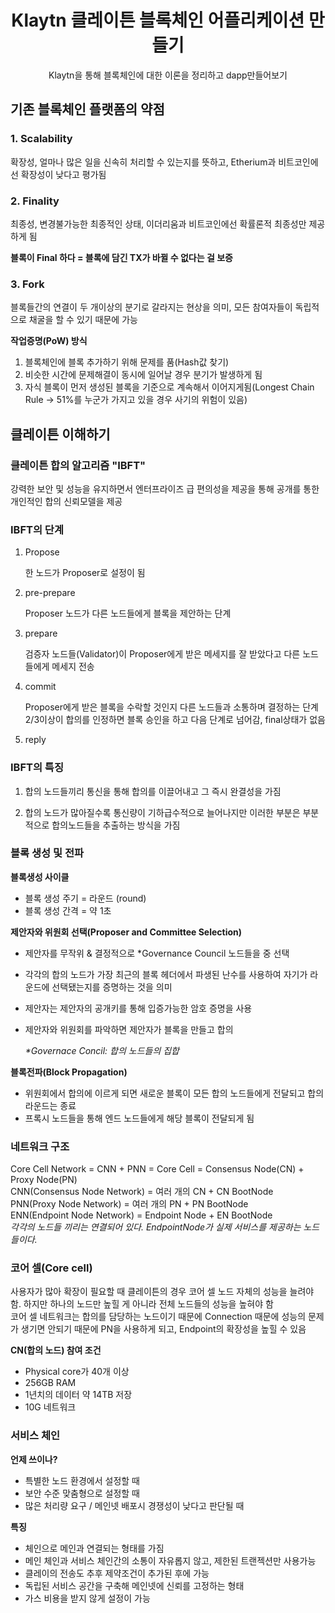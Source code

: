 <h1 align="center">Klaytn 클레이튼 블록체인 어플리케이션 만들기</h1>
<p align="center">Klaytn을 통해 블록체인에 대한 이론을 정리하고 dapp만들어보기</p>

## 기존 블록체인 플랫폼의 약점
### 1. Scalability
확장성, 얼마나 많은 일을 신속히 처리할 수 있는지를 뜻하고, Etherium과 비트코인에선 확장성이 낮다고 평가됨

### 2. Finality
최종성, 변경불가능한 최종적인 상태, 이더리움과 비트코인에선 확률론적 최종성만 제공하게 됨

<strong>블록이 Final 하다 = 블록에 담긴 TX가 바뀔 수 없다는 걸 보증</strong>

### 3. Fork
블록들간의 연결이 두 개이상의 분기로 갈라지는 현상을 의미, 모든 참여자들이 독립적으로 채굴을 할 수 있기 때문에 가능

<strong>작업증명(PoW) 방식</strong>

1. 블록체인에 블록 추가하기 위해 문제를 품(Hash값 찾기)
2. 비슷한 시간에 문제해결이 동시에 일어날 경우 분기가 발생하게 됨
3. 자식 블록이 먼저 생성된 블록을 기준으로 계속해서 이어지게됨(Longest Chain Rule -> 51%를 누군가 가지고 있을 경우 사기의 위험이 있음)

## 클레이튼 이해하기
### 클레이튼 합의 알고리즘 "IBFT"
강력한 보안 및 성능을 유지하면서 엔터프라이즈 급 편의성을 제공을 통해 공개를 통한 개인적인 합의 신뢰모델을 제공
### IBFT의 단계
1. Propose

    한 노드가 Proposer로 설정이 됨

2. pre-prepare

    Proposer 노드가 다른 노드들에게 블록을 제안하는 단계

3. prepare

    검증자 노드들(Validator)이 Proposer에게 받은 메세지를 잘 받았다고 다른 노드들에게 메세지 전송

4. commit 

    Proposer에게 받은 블록을 수락할 것인지 다른 노드들과 소통하며 결정하는 단계 2/3이상이 합의를 인정하면 블록 승인을 하고 다음 단계로 넘어감, final상태가 없음

5. reply

### IBFT의 특징
1. 합의 노드들끼리 통신을 통해 합의를 이끌어내고 그 즉시 완결성을 가짐

2. 합의 노드가 많아질수록 통신량이 기하급수적으로 늘어나지만 이러한 부분은 부분적으로 합의노드들을 추출하는 방식을 가짐

### 블록 생성 및 전파
<strong>블록생성 사이클</strong>
- 블록 생성 주기 = 라운드 (round)
- 블록 생성 간격 = 약 1초

<strong>제안자와 위원회 선택(Proposer and Committee Selection)</strong>
- 제안자를 무작위 & 결정적으로 *Governance Council 노드들을 중 선택
- 각각의 합의 노드가 가장 최근의 블록 헤더에서 파생된 난수를 사용하여 자기가 라운드에 선택됐는지를 증명하는 것을 의미
- 제안자는 제안자의 공개키를 통해 입증가능한 암호 증명을 사용
- 제안자와 위원회를 파악하면 제안자가 블록을 만들고 합의

    _*Governace Concil: 합의 노드들의 집합_

<strong>블록전파(Block Propagation)</strong>
- 위원회에서 합의에 이르게 되면 새로운 블록이 모든 합의 노드들에게 전달되고 합의 라운드는 종료
- 프록시 노드들을 통해 엔드 노드들에게 해당 블록이 전달되게 됨

### 네트워크 구조

Core Cell Network = CNN + PNN = Core Cell = Consensus Node(CN) + Proxy Node(PN)<br>
CNN(Consensus Node Network) = 여러 개의 CN + CN BootNode<br>
PNN(Proxy Node Network) = 여러 개의 PN + PN BootNode<br>
ENN(Endpoint Node Network) = Endpoint Node + EN BootNode<br>
_각각의 노드들 끼리는 연결되어 있다._
_EndpointNode가 실제 서비스를 제공하는 노드들이다._

### 코어 셀(Core cell)
사용자가 많아 확장이 필요할 때 클레이튼의 경우 코어 셀 노드 자체의 성능을 늘려야 함. 하지만 하나의 노드만 높힐 게 아니라 전체 노드들의 성능을 높혀야 함<br>
코어 셀 네트워크는 합의를 담당하는 노드이기 때문에 Connection 때문에 성능의 문제가 생기면 안되기 때문에 PN을 사용하게 되고, Endpoint의 확장성을 높힐 수 있음<br>

<strong>CN(합의 노드) 참여 조건</strong>
- Physical core가 40개 이상
- 256GB RAM
- 1년치의 데이터 약 14TB 저장
- 10G 네트워크

### 서비스 체인
<strong>언제 쓰이나?</strong>
- 특별한 노드 환경에서 설정할 때
- 보안 수준 맞춤형으로 설정할 때
- 많은 처리량 요구 / 메인넷 배포시 경쟁성이 낮다고 판단될 때

<strong>특징</strong>
- 체인으로 메인과 연결되는 형태를 가짐
- 메인 체인과 서비스 체인간의 소통이 자유롭지 않고, 제한된 트랜젝션만 사용가능
- 클레이의 전송도 추후 제약조건이 추가된 후에 가능
- 독립된 서비스 공간을 구축해 메인넷에 신뢰를 고정하는 형태
- 가스 비용을 받지 않게 설정이 가능